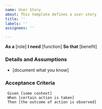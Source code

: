 ```yaml
---
name: User Story
about: This template defines a user story
title: ''
labels: ''
assignees: ''

---
```


**As a** [role]
**I need** [function]
**So that** [benefit]

### Details and Assumptions
  * [document what you know]

### Acceptance Criteria
     Given [some context]
     When [certain action is taken]
     Then [the outcome of action is observed]
